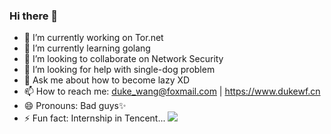 ### Hi there 👋
- 🔭 I’m currently working on Tor.net
- 🌱 I’m currently learning golang
- 👯 I’m looking to collaborate on Network Security
- 🤔 I’m looking for help with single-dog problem
- 💬 Ask me about how to become lazy XD
- 📫 How to reach me: duke_wang@foxmail.com | https://www.dukewf.cn
- 😄 Pronouns: Bad guys✨
- ⚡ Fun fact: Internship in Tencent...
![](https://github-readme-stats.vercel.app/api?username=dukewf&hide_border=true&show_icons=true&line_height=30)
<!--
**DukeWF/DukeWF** is a ✨ _special_ ✨ repository because its `README.md` (this file) appears on your GitHub profile.

Here are some ideas to get you started:

- 🔭 I’m currently working on Tor.net
- 🌱 I’m currently learning golang
- 👯 I’m looking to collaborate on Network Security
- 🤔 I’m looking for help with single-dog problem
- 💬 Ask me about how to become lazy XD
- 📫 How to reach me: duke_wang@foxmail.com | https://www.dukewf.cn
- 😄 Pronouns: Bad guys✨
- ⚡ Fun fact: ...
-->
